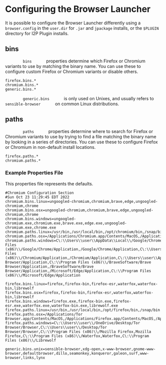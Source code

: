 # Configuring the Browser Launcher

It is possible to configure the Browser Launcher differently using a
`browser.config` in the `user.dir` for
`.jar` and `jpackage` installs, or the
`$PLUGIN` directory for I2P Plugin installs.

## bins

`         bins       ` properties determine which Firefox or Chromium
variants to use by matching the binary name. You can use these to
configure custom Firefox or Chromium variants or disable others.

``` properties
firefox.bins.*
chromium.bins.*
generic.bins.*
```

`         generic.bins       ` is only used on Unixes, and usually
refers to `         sensible-browser       ` on common Linux
distributions.

## paths

`         paths       ` properties determine where to search for Firefox
or Chromium variants to use by trying to find a file matching the binary
name by looking in a series of directories. You can use these to
configure Firefox or Chromium in non-default install locations.

``` properties
firefox.paths.*
chromium.paths.*
```

### Example Properties File

This properties file represents the defaults.


```properties
#Chromium Configuration Section
#Sun Oct 23 11:29:45 EDT 2022
chromium.bins.linux=ungoogled-chromium,chromium,brave,edge,ungoogled-chromium,chrome
chromium.bins.osx=ungoogled-chromium,chromium,brave,edge,ungoogled-chromium,chrome
chromium.bins.windows=ungoogled-chromium.exe,chromium.exe,brave.exe,edge.exe,ungoogled-chromium.exe,chrome.exe
chromium.paths.linux=/usr/bin,/usr/local/bin,/opt/chromium/bin,/snap/bin
chromium.paths.osx=/Applications/Chromium.app/Contents/MacOS,/Applications/Chrome.app/Contents/MacOS,/Applications/Brave.app/Contents/MacOS
chromium.paths.windows=C\:\\Users\\user\\AppData\\Local\\/Google/Chrome/Application,C\:\\Program Files (x86)\\/Google/Chrome/Application,/Google/Chrome/Application,C\:\\Users\\user\\AppData\\Local\\/Chromium/Application,C\:\\Program Files (x86)\\/Chromium/Application,/Chromium/Application,C\:\\Users\\user\\AppData\\Local\\/BraveSoftware/Brave Browser/Application,C\:\\Program Files (x86)\\/BraveSoftware/Brave Browser/Application,/BraveSoftware/Brave Browser/Application,/Microsoft/Edge/Application,C\:\\Program Files (x86)\\/Microsoft/Edge/Application
```

```properties
firefox.bins.linux=firefox,firefox-bin,firefox-esr,waterfox,waterfox-bin,librewolf
firefox.bins.osx=firefox,firefox-bin,firefox-esr,waterfox,waterfox-bin,librewolf
firefox.bins.windows=firefox.exe,firefox-bin.exe,firefox-esr.exe,waterfox.exe,waterfox-bin.exe,librewolf.exe
firefox.paths.linux=/usr/bin,/usr/local/bin,/opt/firefox/bin,/snap/bin
firefox.paths.osx=/Applications/Tor Browser.app/Contents/MacOS,/Applications/Firefox.app/Contents/MacOS,/Applications/Waterfox.app/Contents/MacOS,/Applications/Librewolf.app/Contents/MacOS
firefox.paths.windows=C\:\\Users\\user\\/OneDrive/Desktop/Tor Browser/Browser,C\:\\Users\\user\\/Desktop/Tor Browser/Browser,C\:\\Program Files (x86)\\/Mozilla Firefox,Mozilla Firefox,C\:\\Program Files (x86)\\/Waterfox,Waterfox,C\:\\Program Files (x86)\\/Librewolf
```

```properties
generic.bins.unix=sensible-browser,xdg-open,x-www-browser,gnome-www-browser,defaultbrowser,dillo,seamonkey,konqueror,galeon,surf,www-browser,links,lynx
```